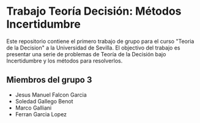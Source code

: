 # Trabajo Teoría Decisión: Métodos Incertidumbre
Este repositorio contiene el primero trabajo de grupo para el curso "Teoria de la Decision" a la Universidad de Sevilla. El objectivo del trabajo es presentar una serie de problemas de Teoría de la Decisión bajo Incertidumbre y los métodos para resolverlos.

## Miembros del grupo 3
- Jesus Manuel Falcon Garcia
- Soledad Gallego Benot
- Marco Galliani
- Ferran Garcia Lopez 
